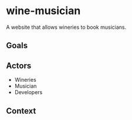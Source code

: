wine-musician
==============
A website that allows wineries to book musicians.

Goals
-------


Actors
--------

* Wineries
* Musician
* Developers


Context
--------


